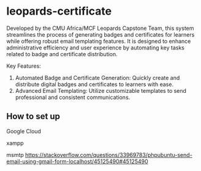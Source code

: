 # leopards-certificate
Developed by the CMU Africa/MCF Leopards Capstone Team, this system streamlines the process of generating badges and certificates for learners while offering robust email templating features. It is designed to enhance administrative efficiency and user experience by automating key tasks related to badge and certificate distribution.

Key Features:
1.	Automated Badge and Certificate Generation: Quickly create and distribute digital badges and certificates to learners with ease.
2.	Advanced Email Templating: Utilize customizable templates to send professional and consistent communications.

## How to set up
Google Cloud

xampp

msmtp
https://stackoverflow.com/questions/33969783/phpubuntu-send-email-using-gmail-form-localhost/45125490#45125490
